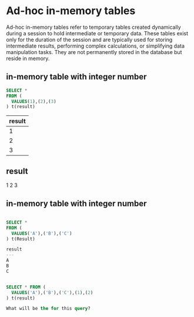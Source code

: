# Ad-hoc in-memory tables

Ad-hoc in-memory tables refer to temporary tables created dynamically during a session to hold intermediate or temporary data. These tables exist only for the duration of the session and are typically used for storing intermediate results, performing complex calculations, or simplifying data manipulation tasks. They are not permanently stored in the database but reside in memory.

## in-memory table with integer number
```sql
SELECT *
FROM (
  VALUES(1),(2),(3)
) t(result)
```

| result  | 
| ------- | 
|    1    | 
|    2    | 
|    3    | 
result
---
1
2
3

## in-memory table with integer number
```sql

SELECT *
FROM (
  VALUES('A'),('B'),('C')
) t(Result)

result
---
A
B
C


SELECT * FROM (
  VALUES('A'),('B'),('C'),(1),(2)
) t(result)

What will be the for this query?